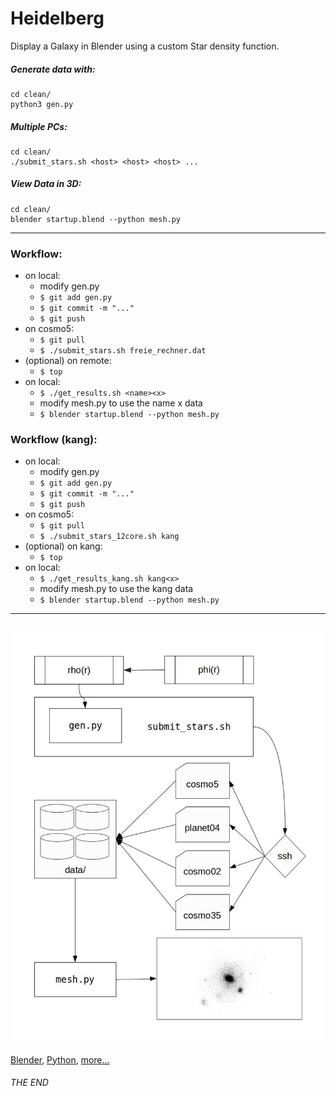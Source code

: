 # Heidelberg

Display a Galaxy in Blender using a custom Star density function.

##### Generate data with:
```
cd clean/
python3 gen.py
```

##### Multiple PCs:
```
cd clean/
./submit_stars.sh <host> <host> <host> ...
```

##### View Data in 3D:
```
cd clean/
blender startup.blend --python mesh.py
```

---

### Workflow:

- on local:
  - modify gen.py
  - `$ git add gen.py`
  - `$ git commit -m "..."`
  - `$ git push`
- on cosmo5:
  - `$ git pull`
  - `$ ./submit_stars.sh freie_rechner.dat`
- (optional) on remote:
  - `$ top`
- on local:
  - `$ ./get_results.sh <name><x>`
  - modify mesh.py to use the name x data
  - `$ blender startup.blend --python mesh.py`

### Workflow (kang):

- on local:
  - modify gen.py
  - `$ git add gen.py`
  - `$ git commit -m "..."`
  - `$ git push`
- on cosmo5:
  - `$ git pull`
  - `$ ./submit_stars_12core.sh kang`
- (optional) on kang:
  - `$ top`
- on local:
  - `$ ./get_results_kang.sh kang<x>`
  - modify mesh.py to use the kang<x> data
  - `$ blender startup.blend --python mesh.py`

---
![process](https://github.com/HanEmile/Heidelberg/blob/master/visuals/process1.jpg)
---

[Blender](https://www.blender.org),
[Python](https://www.python.org/),
[more...](markdown/notes.md)

###### THE END

